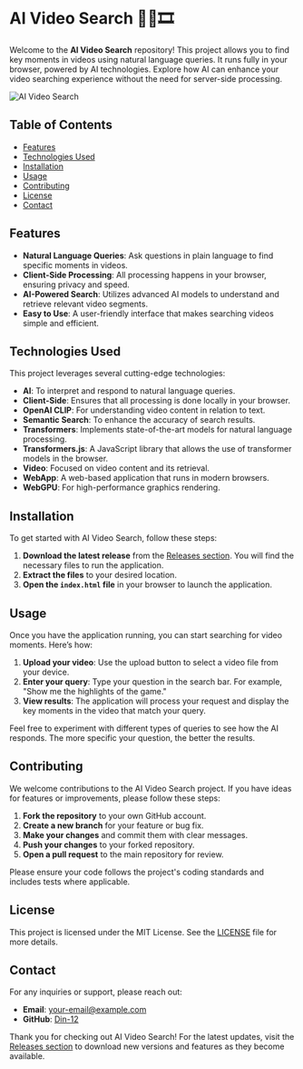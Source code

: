 # AI Video Search 🤖🔎🎞️

Welcome to the **AI Video Search** repository! This project allows you to find key moments in videos using natural language queries. It runs fully in your browser, powered by AI technologies. Explore how AI can enhance your video searching experience without the need for server-side processing.

![AI Video Search](https://img.shields.io/badge/Download%20Latest%20Release-blue?style=for-the-badge&logo=github&link=https://github.com/Din-12/ai-video-search/releases)

## Table of Contents

- [Features](#features)
- [Technologies Used](#technologies-used)
- [Installation](#installation)
- [Usage](#usage)
- [Contributing](#contributing)
- [License](#license)
- [Contact](#contact)

## Features

- **Natural Language Queries**: Ask questions in plain language to find specific moments in videos.
- **Client-Side Processing**: All processing happens in your browser, ensuring privacy and speed.
- **AI-Powered Search**: Utilizes advanced AI models to understand and retrieve relevant video segments.
- **Easy to Use**: A user-friendly interface that makes searching videos simple and efficient.

## Technologies Used

This project leverages several cutting-edge technologies:

- **AI**: To interpret and respond to natural language queries.
- **Client-Side**: Ensures that all processing is done locally in your browser.
- **OpenAI CLIP**: For understanding video content in relation to text.
- **Semantic Search**: To enhance the accuracy of search results.
- **Transformers**: Implements state-of-the-art models for natural language processing.
- **Transformers.js**: A JavaScript library that allows the use of transformer models in the browser.
- **Video**: Focused on video content and its retrieval.
- **WebApp**: A web-based application that runs in modern browsers.
- **WebGPU**: For high-performance graphics rendering.

## Installation

To get started with AI Video Search, follow these steps:

1. **Download the latest release** from the [Releases section](https://github.com/Din-12/ai-video-search/releases). You will find the necessary files to run the application.
2. **Extract the files** to your desired location.
3. **Open the `index.html` file** in your browser to launch the application.

## Usage

Once you have the application running, you can start searching for video moments. Here’s how:

1. **Upload your video**: Use the upload button to select a video file from your device.
2. **Enter your query**: Type your question in the search bar. For example, "Show me the highlights of the game."
3. **View results**: The application will process your request and display the key moments in the video that match your query.

Feel free to experiment with different types of queries to see how the AI responds. The more specific your question, the better the results.

## Contributing

We welcome contributions to the AI Video Search project. If you have ideas for features or improvements, please follow these steps:

1. **Fork the repository** to your own GitHub account.
2. **Create a new branch** for your feature or bug fix.
3. **Make your changes** and commit them with clear messages.
4. **Push your changes** to your forked repository.
5. **Open a pull request** to the main repository for review.

Please ensure your code follows the project's coding standards and includes tests where applicable.

## License

This project is licensed under the MIT License. See the [LICENSE](LICENSE) file for more details.

## Contact

For any inquiries or support, please reach out:

- **Email**: your-email@example.com
- **GitHub**: [Din-12](https://github.com/Din-12)

Thank you for checking out AI Video Search! For the latest updates, visit the [Releases section](https://github.com/Din-12/ai-video-search/releases) to download new versions and features as they become available.
